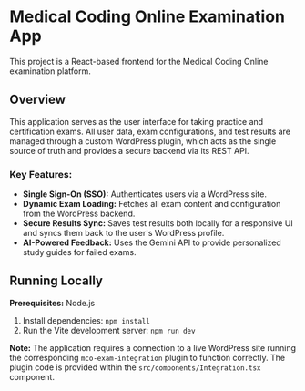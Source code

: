 # Medical Coding Online Examination App

This project is a React-based frontend for the Medical Coding Online examination platform.

## Overview

This application serves as the user interface for taking practice and certification exams. All user data, exam configurations, and test results are managed through a custom WordPress plugin, which acts as the single source of truth and provides a secure backend via its REST API.

### Key Features:
-   **Single Sign-On (SSO):** Authenticates users via a WordPress site.
-   **Dynamic Exam Loading:** Fetches all exam content and configuration from the WordPress backend.
-   **Secure Results Sync:** Saves test results both locally for a responsive UI and syncs them back to the user's WordPress profile.
-   **AI-Powered Feedback:** Uses the Gemini API to provide personalized study guides for failed exams.

## Running Locally

**Prerequisites:** Node.js

1.  Install dependencies:
    `npm install`
2.  Run the Vite development server:
    `npm run dev`

**Note:** The application requires a connection to a live WordPress site running the corresponding `mco-exam-integration` plugin to function correctly. The plugin code is provided within the `src/components/Integration.tsx` component.
